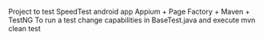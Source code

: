 Project to test SpeedTest android app 
Appium + Page Factory + Maven + TestNG
To run a test change capabilities in BaseTest.java and execute mvn clean test

